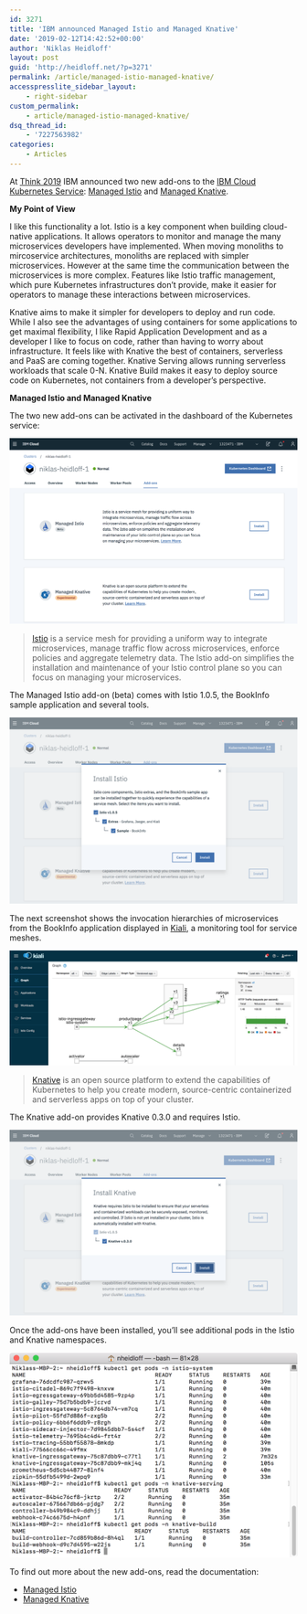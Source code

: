 ```yaml
---
id: 3271
title: 'IBM announced Managed Istio and Managed Knative'
date: '2019-02-12T14:42:52+00:00'
author: 'Niklas Heidloff'
layout: post
guid: 'http://heidloff.net/?p=3271'
permalink: /article/managed-istio-managed-knative/
accesspresslite_sidebar_layout:
    - right-sidebar
custom_permalink:
    - article/managed-istio-managed-knative/
dsq_thread_id:
    - '7227563982'
categories:
    - Articles
---
```


At [Think 2019](https://www.ibm.com/events/think/) IBM announced two new add-ons to the [IBM Cloud Kubernetes Service](https://cloud.ibm.com/docs/containers/container_index.html): [Managed Istio](https://www.ibm.com/blogs/bluemix/2019/02/managed-istio-on-iks/) and [Managed Knative](https://www.ibm.com/blogs/bluemix/2019/02/announcing-managed-knative-on-ibm-cloud-kubernetes-service-experimental/).

**My Point of View**

I like this functionality a lot. Istio is a key component when building cloud-native applications. It allows operators to monitor and manage the many microservices developers have implemented. When moving monoliths to mircoservice architectures, monoliths are replaced with simpler microservices. However at the same time the communication between the microservices is more complex. Features like Istio traffic management, which pure Kubernetes infrastructures don’t provide, make it easier for operators to manage these interactions between microservices.

Knative aims to make it simpler for developers to deploy and run code. While I also see the advantages of using containers for some applications to get maximal flexibility, I like Rapid Application Development and as a developer I like to focus on code, rather than having to worry about infrastructure. It feels like with Knative the best of containers, serverless and PaaS are coming together. Knative Serving allows running serverless workloads that scale 0-N. Knative Build makes it easy to deploy source code on Kubernetes, not containers from a developer’s perspective.

**Managed Istio and Managed Knative**

The two new add-ons can be activated in the dashboard of the Kubernetes service:

[![image](/assets/img/2019/02/blog-istio-addons.png)](/assets/img/2019/02/blog-istio-addons.png)

> [Istio](https://istio.io/) is a service mesh for providing a uniform way to integrate microservices, manage traffic flow across microservices, enforce policies and aggregate telemetry data. The Istio add-on simplifies the installation and maintenance of your Istio control plane so you can focus on managing your microservices.

The Managed Istio add-on (beta) comes with Istio 1.0.5, the BookInfo sample application and several tools.

[![image](/assets/img/2019/02/blog-istio-istio.png)](/assets/img/2019/02/blog-istio-istio.png)

The next screenshot shows the invocation hierarchies of microservices from the BookInfo application displayed in [Kiali](https://www.kiali.io/), a monitoring tool for service meshes.

[![image](/assets/img/2019/02/blog-istio-kiali.png)](/assets/img/2019/02/blog-istio-kiali.png)

> [Knative](https://cloud.google.com/knative/) is an open source platform to extend the capabilities of Kubernetes to help you create modern, source-centric containerized and serverless apps on top of your cluster.

The Knative add-on provides Knative 0.3.0 and requires Istio.

[![image](/assets/img/2019/02/blog-istio-knative.png)](/assets/img/2019/02/blog-istio-knative.png)

Once the add-ons have been installed, you’ll see additional pods in the Istio and Knative namespaces.

[![image](/assets/img/2019/02/blog-istio-pods.png)](/assets/img/2019/02/blog-istio-pods.png)

To find out more about the new add-ons, read the documentation:

- [Managed Istio](https://cloud.ibm.com/docs/containers/cs_istio.html)
- [Managed Knative](https://cloud.ibm.com/docs/containers/cs_tutorials_knative.html)